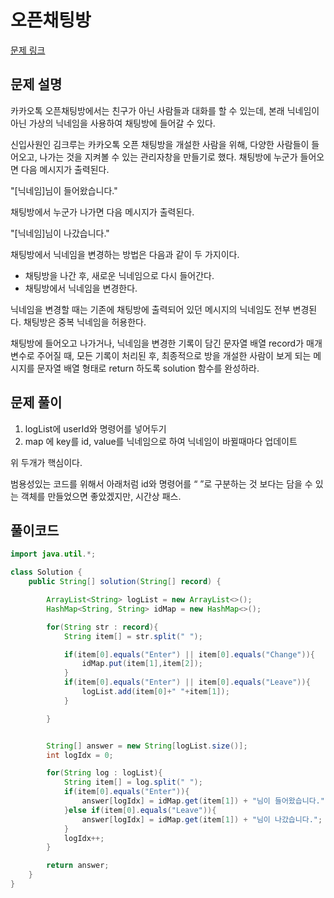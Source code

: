 # 오픈채팅방

[문제 링크](https://programmers.co.kr/learn/courses/30/lessons/42888)

## 문제 설명

카카오톡 오픈채팅방에서는 친구가 아닌 사람들과 대화를 할 수 있는데, 본래 닉네임이 아닌 가상의 닉네임을 사용하여 채팅방에 들어갈 수 있다.

신입사원인 김크루는 카카오톡 오픈 채팅방을 개설한 사람을 위해, 다양한 사람들이 들어오고, 나가는 것을 지켜볼 수 있는 관리자창을 만들기로 했다. 채팅방에 누군가 들어오면 다음 메시지가 출력된다.

"[닉네임]님이 들어왔습니다."

채팅방에서 누군가 나가면 다음 메시지가 출력된다.

"[닉네임]님이 나갔습니다."

채팅방에서 닉네임을 변경하는 방법은 다음과 같이 두 가지이다.

- 채팅방을 나간 후, 새로운 닉네임으로 다시 들어간다.
- 채팅방에서 닉네임을 변경한다.

닉네임을 변경할 때는 기존에 채팅방에 출력되어 있던 메시지의 닉네임도 전부 변경된다. 채팅방은 중복 닉네임을 허용한다.

채팅방에 들어오고 나가거나, 닉네임을 변경한 기록이 담긴 문자열 배열 record가 매개변수로 주어질 때, 모든 기록이 처리된 후, 최종적으로 방을 개설한 사람이 보게 되는 메시지를 문자열 배열 형태로 return 하도록 solution 함수를 완성하라.

## 문제 풀이

1. logList에 userId와 명령어를 넣어두기
2. map 에 key를 id, value를 닉네임으로 하여 닉네임이 바뀔때마다 업데이트

위 두개가 핵심이다.

범용성있는 코드를 위해서 아래처럼 id와 명령어를 “ ”로 구분하는 것 보다는 담을 수 있는 객체를 만들었으면 좋았겠지만, 시간상 패스.

## 풀이코드

```java
import java.util.*;

class Solution {
    public String[] solution(String[] record) {

        ArrayList<String> logList = new ArrayList<>();
        HashMap<String, String> idMap = new HashMap<>();

        for(String str : record){
            String item[] = str.split(" ");

            if(item[0].equals("Enter") || item[0].equals("Change")){
                idMap.put(item[1],item[2]);
            }
            if(item[0].equals("Enter") || item[0].equals("Leave")){
                logList.add(item[0]+" "+item[1]);
            }

        }


        String[] answer = new String[logList.size()];
        int logIdx = 0;

        for(String log : logList){
            String item[] = log.split(" ");
            if(item[0].equals("Enter")){
                answer[logIdx] = idMap.get(item[1]) + "님이 들어왔습니다.";
            }else if(item[0].equals("Leave")){
                answer[logIdx] = idMap.get(item[1]) + "님이 나갔습니다.";
            }
            logIdx++;
        }

        return answer;
    }
}
```
